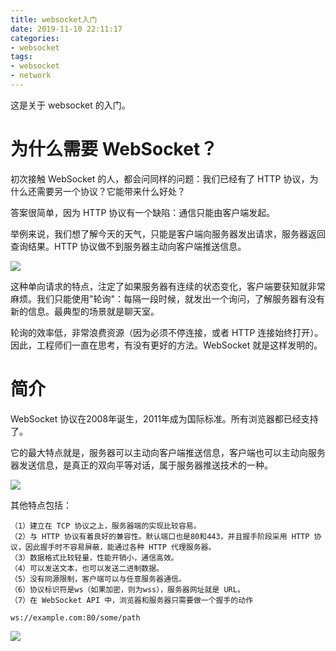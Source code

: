 ```yaml
---
title: websocket入门
date: 2019-11-10 22:11:17
categories:
- websocket
tags:
- websocket
- network
---
```

这是关于 websocket 的入门。

<!-- more -->

# 为什么需要 WebSocket？

初次接触 WebSocket 的人，都会问同样的问题：我们已经有了 HTTP 协议，为什么还需要另一个协议？它能带来什么好处？

答案很简单，因为 HTTP 协议有一个缺陷：通信只能由客户端发起。

举例来说，我们想了解今天的天气，只能是客户端向服务器发出请求，服务器返回查询结果。HTTP 协议做不到服务器主动向客户端推送信息。

![](/images/websocket/0_0.jpg)

这种单向请求的特点，注定了如果服务器有连续的状态变化，客户端要获知就非常麻烦。我们只能使用"轮询"：每隔一段时候，就发出一个询问，了解服务器有没有新的信息。最典型的场景就是聊天室。

轮询的效率低，非常浪费资源（因为必须不停连接，或者 HTTP 连接始终打开）。因此，工程师们一直在思考，有没有更好的方法。WebSocket 就是这样发明的。

# 简介

WebSocket 协议在2008年诞生，2011年成为国际标准。所有浏览器都已经支持了。

它的最大特点就是，服务器可以主动向客户端推送信息，客户端也可以主动向服务器发送信息，是真正的双向平等对话，属于服务器推送技术的一种。

![](/images/websocket/0_1.png)

其他特点包括：

	（1）建立在 TCP 协议之上，服务器端的实现比较容易。
	（2）与 HTTP 协议有着良好的兼容性。默认端口也是80和443，并且握手阶段采用 HTTP 协议，因此握手时不容易屏蔽，能通过各种 HTTP 代理服务器。
	（3）数据格式比较轻量，性能开销小，通信高效。
	（4）可以发送文本，也可以发送二进制数据。
	（5）没有同源限制，客户端可以与任意服务器通信。
	（6）协议标识符是ws（如果加密，则为wss），服务器网址就是 URL。
	（7）在 WebSocket API 中，浏览器和服务器只需要做一个握手的动作

	ws://example.com:80/some/path

![](/images/websocket/0_3.jpg)





